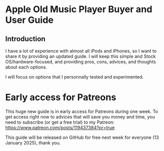 # Apple Old Music Player Buyer and User Guide

## Introduction
I have a lot of experience with almost all iPods and iPhones, so I want to share it by providing an updated guide. I will keep this simple and Stock OS/hardware-focused, and providing pros, cons, advices, and thoughts about each options.

I will focus on options that I personnally tested and experimented.

# Early access for Patreons
This huge new guide is in early access for Patreons during one week. To get access right now to advices that will save you money and time, you need to subscribe (or get a free trial) to my Patreon: https://www.patreon.com/posts/119437384?pr=true

This guide will be released on GitHub for free next week for everyone (13 January 2025), thank you.